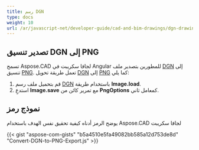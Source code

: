 ```yaml
---
title: رسم DGN
type: docs
weight: 10
url: /ar/javascript-net/developer-guide/cad-and-bim-drawings/dgn-drawing/
---
```


## **تصدير تنسيق DGN إلى PNG**

تسمح Aspose.CAD لجافا سكريبت في Angular للمطورين بتصدير ملف [DGN](https://docs.fileformat.com/cad/dgn/) إلى تنسيق [PNG](https://docs.fileformat.com/image/png/).
تعمل طريقة تحويل [DGN](https://docs.fileformat.com/cad/dgn/) إلى [PNG](https://docs.fileformat.com/image/png/) كما يلي:

1. قم بتحميل ملف رسم [DGN](https://docs.fileformat.com/cad/dgn/) باستخدام طريقة **Image.load**.
1. استدعِ **Image.save** مع تمرير كائن من **PngOptions** كمعامل ثاني.

## نموذج رمز

يوضح الرمز أدناه كيفية تحقيق نفس الهدف باستخدام Aspose.CAD لجافا سكريبت

{{< gist "aspose-com-gists" "b5a4510e5fa49082bb585a12d753de8d" "Convert-DGN-to-PNG-Export.js" >}}
